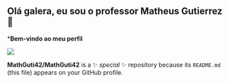 ## Olá galera, eu sou o professor Matheus Gutierrez 🖖

***Bem-vindo ao meu perfil**

![](https://conteudo.imguol.com.br/c/entretenimento/80/2017/05/25/o-guia-do-mochileiro-das-galaxias---filme-1495693052943_v2_4x3.jpg)

**MathGuti42/MathGuti42** is a ✨ _special_ ✨ repository because its `README.md` (this file) appears on your GitHub profile.

